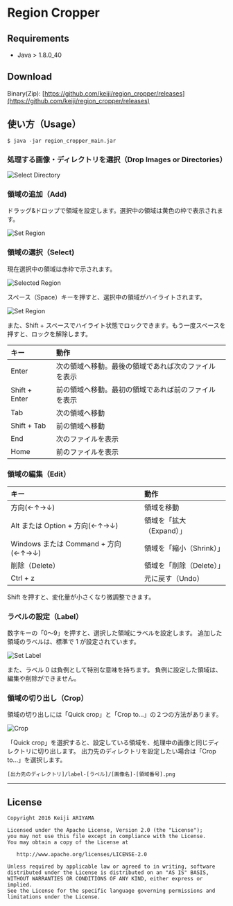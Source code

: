 # Region Cropper

## Requirements

 * Java > 1.8.0_40

## Download

 Binary(Zip): [https://github.com/keiji/region_cropper/releases](https://github.com/keiji/region_cropper/releases)

## 使い方（Usage）

    $ java -jar region_cropper_main.jar

### 処理する画像・ディレクトリを選択（Drop Images or Directories）

![Select Directory](images/drop_images_or_directories.png)

### 領域の追加（Add)

ドラッグ&ドロップで領域を設定します。選択中の領域は黄色の枠で表示されます。

![Set Region](images/drag_region.png)

### 領域の選択（Select)

現在選択中の領域は赤枠で示されます。

![Selected Region](images/selected_region.png)

スペース（Space）キーを押すと、選択中の領域がハイライトされます。

![Set Region](images/highlight_region.png)

また、Shift + スペースでハイライト状態でロックできます。もう一度スペースを押すと、ロックを解除します。

| キー | 動作 |
|:-----------|:------------|
| Enter | 次の領域へ移動。最後の領域であれば次のファイルを表示 |
| Shift + Enter | 前の領域へ移動。最初の領域であれば前のファイルを表示 |
| Tab | 次の領域へ移動 |
| Shift + Tab | 前の領域へ移動 |
| End | 次のファイルを表示 |
| Home | 前のファイルを表示 |

### 領域の編集（Edit）

| キー | 動作 |
|:-----------|:------------|
| 方向(←↑→↓) | 領域を移動 |
| Alt または Option + 方向(←↑→↓) | 領域を「拡大（Expand）」 |
| Windows または Command + 方向(←↑→↓) | 領域を「縮小（Shrink）」 |
| 削除（Delete） | 領域を「削除（Delete）」 |
| Ctrl + z | 元に戻す（Undo） |

Shift を押すと、変化量が小さくなり微調整できます。

### ラベルの設定（Label）

数字キーの「0〜9」を押すと、選択した領域にラベルを設定します。
追加した領域のラベルは、標準で 1 が設定されています。

![Set Label](images/set_label.png)

また、ラベル 0 は負例として特別な意味を持ちます。
負例に設定した領域は、編集や削除ができません。

### 領域の切り出し（Crop）

領域の切り出しには「Quick crop」と「Crop to...」の２つの方法があります。

![Crop](images/menu_crop.png)

「Quick crop」を選択すると、設定している領域を、処理中の画像と同じディレクトリに切り出します。
出力先のディレクトリを設定したい場合は「Crop to...」を選択します。

    [出力先のディレクトリ]/label-[ラベル]/[画像名]-[領域番号].png


----

## License

    Copyright 2016 Keiji ARIYAMA

    Licensed under the Apache License, Version 2.0 (the "License");
    you may not use this file except in compliance with the License.
    You may obtain a copy of the License at

       http://www.apache.org/licenses/LICENSE-2.0

    Unless required by applicable law or agreed to in writing, software
    distributed under the License is distributed on an "AS IS" BASIS,
    WITHOUT WARRANTIES OR CONDITIONS OF ANY KIND, either express or implied.
    See the License for the specific language governing permissions and
    limitations under the License.
